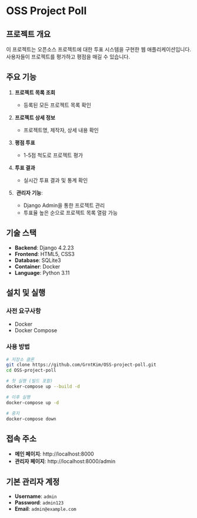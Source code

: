# OSS Project Poll


## 프로젝트 개요

이 프로젝트는 오픈소스 프로젝트에 대한 투표 시스템을 구현한 웹 애플리케이션입니다. 사용자들이 프로젝트를 평가하고 평점을 매길 수 있습니다.

## 주요 기능

1.  **프로젝트 목록 조회**
    - 등록된 모든 프로젝트 목록 확인

2.  **프로젝트 상세 정보**
    - 프로젝트명, 제작자, 상세 내용 확인

3.  **평점 투표**
    - 1-5점 척도로 프로젝트 평가

4.  **투표 결과**
    - 실시간 투표 결과 및 통계 확인

5. ️ **관리자 기능**: 
    - Django Admin을 통한 프로젝트 관리
    - 투표율 높은 순으로 프로젝트 목록 열람 가능

## 기술 스택

- **Backend**: Django 4.2.23
- **Frontend**: HTML5, CSS3
- **Database**: SQLite3
- **Container**: Docker
- **Language**: Python 3.11

## 설치 및 실행

### 사전 요구사항

- Docker
- Docker Compose

### 사용 방법

```bash
# 저장소 클론
git clone https://github.com/GrntKim/OSS-project-poll.git
cd OSS-project-poll

# 첫 실행 (빌드 포함)
docker-compose up --build -d

# 이후 실행
docker-compose up -d

# 중지
docker-compose down
```


## 접속 주소

- **메인 페이지**: http://localhost:8000
- **관리자 페이지**: http://localhost:8000/admin

## 기본 관리자 계정
- **Username**: `admin`
- **Password**: `admin123`
- **Email**: `admin@example.com`